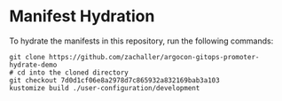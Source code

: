 # Manifest Hydration

To hydrate the manifests in this repository, run the following commands:

```shell
git clone https://github.com/zachaller/argocon-gitops-promoter-hydrate-demo
# cd into the cloned directory
git checkout 7d0d1cf06e8a2978d7c865932a832169bab3a103
kustomize build ./user-configuration/development
```
